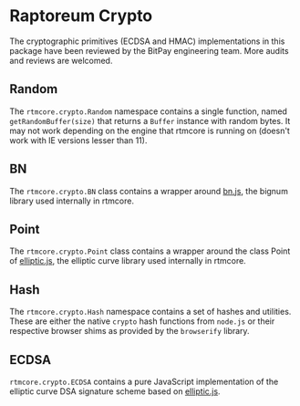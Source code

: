 # Raptoreum Crypto
The cryptographic primitives (ECDSA and HMAC) implementations in this package have been reviewed by the BitPay engineering team. More audits and reviews are welcomed.

## Random
The `rtmcore.crypto.Random` namespace contains a single function, named `getRandomBuffer(size)` that returns a `Buffer` instance with random bytes. It may not work depending on the engine that rtmcore is running on (doesn't work with IE versions lesser than 11).

## BN
The `rtmcore.crypto.BN` class contains a wrapper around [bn.js](https://github.com/indutny/bn.js), the bignum library used internally in rtmcore.

## Point
The `rtmcore.crypto.Point` class contains a wrapper around the class Point of [elliptic.js](https://github.com/indutny/elliptic), the elliptic curve library used internally in rtmcore.

## Hash
The `rtmcore.crypto.Hash` namespace contains a set of hashes and utilities. These are either the native `crypto` hash functions from `node.js` or their respective browser shims as provided by the `browserify` library.

## ECDSA
`rtmcore.crypto.ECDSA` contains a pure JavaScript implementation of the elliptic curve DSA signature scheme based on [elliptic.js](https://github.com/indutny/elliptic).
